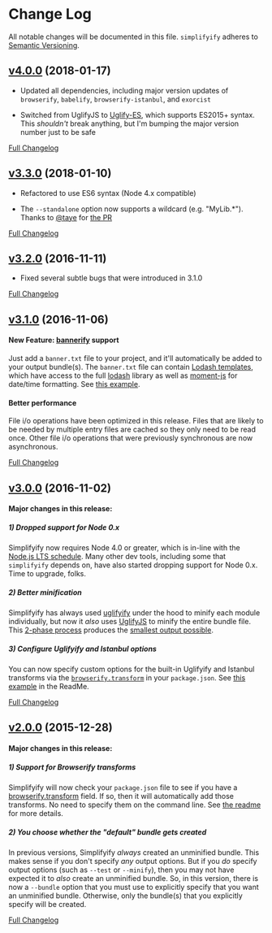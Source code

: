 # Change Log
All notable changes will be documented in this file.
`simplifyify` adheres to [Semantic Versioning](http://semver.org/).


## [v4.0.0](https://github.com/BigstickCarpet/simplifyify/tree/v4.0.0) (2018-01-17)

- Updated all dependencies, including major version updates of `browserify`, `babelify`, `browserify-istanbul`, and `exorcist`

- Switched from UglifyJS to [Uglify-ES](https://www.npmjs.com/package/uglify-es), which supports ES2015+ syntax.  This _shouldn't_ break anything, but I'm bumping the major version number just to be safe


[Full Changelog](https://github.com/BigstickCarpet/simplifyify/compare/v3.3.0...v4.0.0)


## [v3.3.0](https://github.com/BigstickCarpet/simplifyify/tree/v3.3.0) (2018-01-10)

- Refactored to use ES6 syntax (Node 4.x compatible)

- The `--standalone` option now supports a wildcard (e.g. "MyLib.*").  Thanks to [@taye](https://github.com/taye) for [the PR](https://github.com/BigstickCarpet/simplifyify/pull/24)


[Full Changelog](https://github.com/BigstickCarpet/simplifyify/compare/v3.2.0...v3.3.0)


## [v3.2.0](https://github.com/BigstickCarpet/simplifyify/tree/v3.2.0) (2016-11-11)

- Fixed several subtle bugs that were introduced in 3.1.0


[Full Changelog](https://github.com/BigstickCarpet/simplifyify/compare/v3.1.0...v3.2.0)


## [v3.1.0](https://github.com/BigstickCarpet/simplifyify/tree/v3.1.0) (2016-11-06)

#### New Feature: [bannerify](https://www.npmjs.com/package/bannerify) support
Just add a `banner.txt` file to your project, and it'll automatically be added to your output bundle(s). The `banner.txt` file can contain [Lodash templates](https://lodash.com/docs/4.16.6#template), which have access to the full [lodash](https://lodash.com/docs/4.16.6) library as well as [moment-js](http://momentjs.com/) for date/time formatting.  See [this example](https://github.com/BigstickCarpet/simplifyify/blob/master/test/test-apps/hello/banner.txt).

#### Better performance
File i/o operations have been optimized in this release. Files that are likely to be needed by multiple entry files are cached so they only need to be read once.  Other file i/o operations that were previously synchronous are now asynchronous.


[Full Changelog](https://github.com/BigstickCarpet/simplifyify/compare/v3.0.0...v3.1.0)


## [v3.0.0](https://github.com/BigstickCarpet/simplifyify/tree/v3.0.0) (2016-11-02)

#### Major changes in this release:

##### 1) Dropped support for Node 0.x
Simplifyify now requires Node 4.0 or greater, which is in-line with the [Node.js LTS schedule](https://github.com/nodejs/LTS). Many other dev tools, including some that `simplifyify` depends on, have also started dropping support for Node 0.x.  Time to upgrade, folks.

##### 2) Better minification
Simplifyify has always used [uglifyify](https://www.npmjs.com/package/uglifyify) under the hood to minify each module individually, but now it _also_ uses [UglifyJS](https://github.com/mishoo/UglifyJS2#uglifyjs-2) to minify the entire bundle file. This [2-phase process](https://github.com/BigstickCarpet/simplifyify/blob/5ab81a30242b585bee21915fe899714404a4e81a/lib/add-transforms.js#L91-L159) produces the [smallest output possible](https://github.com/hughsk/uglifyify#motivationusage).

##### 3) Configure Uglifyify and Istanbul options
You can now specify custom options for the built-in Uglifyify and Istanbul transforms via the [`browserify.transform`](https://github.com/substack/node-browserify#browserifytransform) in your `package.json`. See [this example](https://github.com/BigstickCarpet/simplifyify#browserify-transforms) in the ReadMe.

[Full Changelog](https://github.com/BigstickCarpet/simplifyify/compare/v2.0.4...v3.0.0)


## [v2.0.0](https://github.com/BigstickCarpet/simplifyify/tree/v2.0.0) (2015-12-28)

#### Major changes in this release:

##### 1) Support for Browserify transforms
Simplifyify will now check your `package.json` file to see if you have a [browserify.transform](https://github.com/substack/node-browserify#browserifytransform) field.  If so, then it will automatically add those transforms.  No need to specify them on the command line.  See [the readme](https://github.com/BigstickCarpet/simplifyify#browserify-transforms) for more details.

##### 2) You choose whether the "default" bundle gets created
In previous versions, Simplifyify _always_ created an unminified bundle.  This makes sense if you don't specify _any_ output options.  But if you _do_ specify output options (such as `--test` or `--minify`), then you may not have expected it to _also_ create an unminified bundle.  So, in this version, there is now a `--bundle` option that you must use to explicitly specify that you want an unminified bundle.  Otherwise, only the bundle(s) that you explicitly specify will be created.

[Full Changelog](https://github.com/BigstickCarpet/simplifyify/compare/v1.6.0...v2.0.0)
